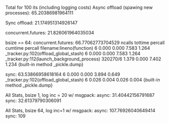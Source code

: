 Total for 100 its (including logging costs)
Async offload (spawing new processes):
    65.20386981964111

Sync offload:
    21.174951314926147

concurrent.futures:
    21.826061964035034 


bsize == 64:
concurrent.futures:
    66.77062773704529
ncalls  tottime  percall  cumtime  percall filename:lineno(function)
6    0.000    0.000    7.583    1.264 _tracker.py:102(offload_global_stash)
6    0.000    0.000    7.583    1.264 _tracker.py:112(launch_background_process)
320270/6    1.379    0.000    7.402    1.234 {built-in method _pickle.dump}

sync:
    63.53866958618164
6    0.000    0.000    3.894    0.649 _tracker.py:102(offload_global_stash)
6    0.026    0.004    0.026    0.004 {built-in method _pickle.dump}



All Stats, bsize 1, log inc = 20 w/ msgpack:
async:
    31.40442156791687
sync:
    32.61379790306091


All Stats, bsize 64, log inc=1 w/ msgpack:
async:
    107.76926040649414
sync:
    109